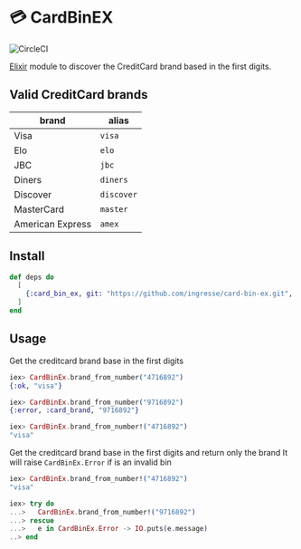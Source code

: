 # :credit_card: CardBinEX

![CircleCI](https://circleci.com/gh/ingresse/card-bin-ex.svg?style=svg&circle-token=85d26c37066199b5453a20bc20b2fe994fc9cd34)

[Elixir](https://elixir-lang.org/) module to discover the CreditCard brand based in the first digits.


## Valid CreditCard brands

 | brand            | alias      |
 |------------------|------------|
 | Visa             | `visa`     |
 | Elo              | `elo`      |
 | JBC              | `jbc`      |
 | Diners           | `diners`   |
 | Discover         | `discover` |
 | MasterCard       | `master`   |
 | American Express | `amex`     |


## Install

```elixir
def deps do
  [
    {:card_bin_ex, git: "https://github.com/ingresse/card-bin-ex.git", tag: "1.0.0"}
  ]
end
```


## Usage

Get the creditcard brand base in the first digits

```elixir
iex> CardBinEx.brand_from_number("4716892")
{:ok, "visa"}

iex> CardBinEx.brand_from_number("9716892")
{:error, :card_brand, "9716892"}
```

```elixir
iex> CardBinEx.brand_from_number!("4716892")
"visa"
```


Get the creditcard brand base in the first digits and return only the brand
It will raise `CardBinEx.Error` if is an invalid bin

```elixir
iex> CardBinEx.brand_from_number!("4716892")
"visa"

iex> try do
...>   CardBinEx.brand_from_number!("9716892")
...> rescue
...>   e in CardBinEx.Error -> IO.puts(e.message)
..> end
```

